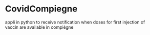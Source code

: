 # CovidCompiegne
appli in python to receive notification when doses for first injection of vaccin are available in compiègne
